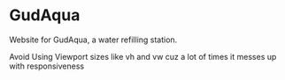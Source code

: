 # GudAqua
Website for GudAqua, a water refilling station.

Avoid Using Viewport sizes like vh and vw cuz a lot of times it messes up with responsiveness

